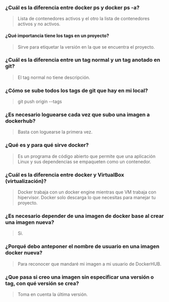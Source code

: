  ### ¿Cuál es la diferencia entre docker ps y docker ps -a?
 
 > Lista de contenedores activos y el otro la lista de contenedores activos y no activos.
 
 #### ¿Qué importancia tiene los tags en un proyecto?
 
 > Sirve para etiquetar la versión en la que se encuentra el proyecto.

 ### ¿Cuál es la diferencia entre un tag normal y un tag anotado en git?
 
 > El tag normal no tiene descripción.

 ### ¿Cómo se sube todos los tags de git que hay en mi local?
 
 > git push origin --tags

 ### ¿Es necesario loguearse cada vez que subo una imagen a dockerhub?
 
 > Basta con loguearse la primera vez.

 ### ¿Qué es y para qué sirve docker?
 
 > Es un programa de código abierto que permite que una aplicación Linux y sus dependencias se empaqueten como un contenedor.


 ### ¿Cuál es la diferencia entre docker y VirtualBox (virtualización)?

 > Docker trabaja con un docker engine mientras que VM trabaja con hipervisor. Docker solo descarga lo que necesitas para manejar tu proyecto.

 ### ¿Es necesario depender de una imagen de docker base al crear una imagen nueva?

 > Si.

 ### ¿Porqué debo anteponer el nombre de usuario en una imagen docker nueva?

 > Para reconocer que mandaré mi imagen a mi usuario de DockerHUB.

 ### ¿Que pasa si creo una imagen sin especificar una versión o tag, con qué versión se crea?

 > Toma en cuenta la última versión.